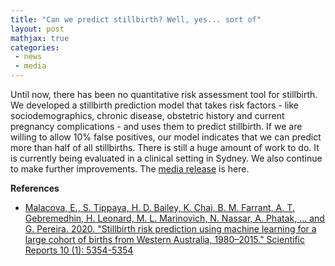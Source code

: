 ```yaml
---
title: "Can we predict stillbirth? Well, yes... sort of"
layout: post
mathjax: true
categories: 
 - news
 - media
---
```


Until now, there has been no quantitative risk assessment tool for stillbirth. We developed a stillbirth prediction model that takes risk factors - like sociodemographics, chronic disease, obstetric history and current pregnancy complications - and uses them to predict stillbirth. If we are willing to allow 10% false positives, our model indicates that we can predict more than half of all stillbirths. There is still a huge amount of work to do. It is currently being evaluated in a clinical setting in Sydney. We also continue to make further improvements. The [media release](https://news.curtin.edu.au/media-releases/curtin-research-could-help-doctors-predict-and-prevent-stillbirth/) is here.  

**References**
* [Malacova, E., S. Tippaya, H. D. Bailey, K. Chai, B. M. Farrant, A. T. Gebremedhin, H. Leonard, M. L. Marinovich, N. Nassar, A. Phatak, ... and G. Pereira. 2020. "Stillbirth risk prediction using machine learning for a large cohort of births from Western Australia, 1980–2015." Scientific Reports 10 (1): 5354-5354](https://doi.org/10.1038/s41598-020-62210-9)
